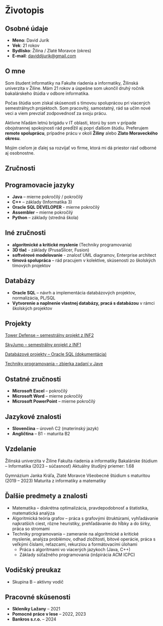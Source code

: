 #  Životopis

## Osobné údaje
- **Meno**: David Jurík
- **Vek**: 21 rokov
- **Bydlisko**: Žilina / Zlaté Moravce (okres)
- **E-mail**: daviddjjurik@gmail.com

## O mne
Som študent informatiky na Fakulte riadenia a informatiky, Žilinská univerzita v Žiline. Mám 21 rokov a úspešne som ukončil druhý ročník bakalárskeho štúdia v odbore informatika.

Počas štúdia som získal skúsenosti s tímovou spoluprácou pri viacerých semestrálnych projektoch. Som pracovitý, samostatný, rád sa učím nové veci a viem prevziať zodpovednosť za svoju prácu. 

Aktívne hľadám letnú brigádu v IT oblasti, ktorú by som v prípade obojstrannej spokojnosti rád predĺžil aj popri ďalšom štúdiu. Preferujem **remote spoluprácu**, prípadne prácu v okolí **Žiliny** alebo **Zlato Moraveckého okresu**.

Mojím cieľom je ďalej sa rozvíjať vo firme, ktorá mi dá priestor rásť odborné aj osobnostne.

## Zručnosti

## Programovacie jazyky
- **Java** – mierne pokročilý / pokročilý 
- **C++** – základy (Informatika 3)
- **Oracle SQL DEVELOPER** - mierne pokročilý
- **Assembler** – mierne pokročilý
- **Python** – základy (stredná škola)

## Iné zručnosti
- **algoritmické a kritické myslenie** (Techniky programovania)
- **3D tlač** - základy (PrusaSlicer, Fusion)
- **softvérové modelovanie** - znalosť UML diagramov, Enterprise architect
- **tímová spolupráca** – rád pracujem v kolektíve, skúsenosti zo školských tímových projektov

## Databázy
- **Oracle SQL** – návrh a implementácia databázových projektov, normalizácia, PL/SQL
- **Vytvorenie a naplnenie vlastnej databázy, pracá s databázou** v rámci školských projektov

## Projekty 
 [Tower Defense – semestrálny projekt z INF2](semestralky/inf2_tower_defense)
 
 [SkyJump – semestrálny projekt z INF1](semestralky/semestralky/inf1_skyjump) 
 
 [Databázové projekty – Oracle SQL (dokumentácia)](semestralky/databazy/README.md)

 [Techniky programovania – zbierka zadaní v Jave](semestralky/techniky_programovania/README.md)

 ## Ostatné zručnosti
- **Microsoft Excel** – pokročilý
- **Microsoft Word** – mierne pokročilý
- **Microsoft PowerPoint** – mierne pokročilý

## Jazykové znalosti
- **Slovenčina** – úroveň C2 (materinský jazyk)
- **Angličtina** – B1 - maturita B2

 ## Vzdelanie
Žilinská univerzita v Žiline
Fakulta riadenia a informatiky
Bakalárske štúdium – Informatika (2023 – súčasnosť)
Aktuálny študijný priemer: 1.68

Gymnázium Janka Kráľa, Zlaté Moravce
Všeobecné štúdium s maturitou (2019 – 2023)
Maturita z informatiky a matematiky

## Ďalšie predmety a znalosti
- Matematika – diskrétna optimalizácia, pravdepodobnosť a štatistika, matematická analýza
- Algoritmická teória grafov – práca s grafovými štruktúrami, vyhľadávanie najkratších ciest, rôzne heuristiky, prehľadávanie do hĺbky a do šírky, práca so stromami
- Techniky programovania – zameranie na algoritmické a kritické myslenie, analýza problémov, odhad zložitosti, bitové operácie, práca s veľkými číslami, reťazcami, rekurziou a formátovacími úlohami  
  - Práca s algoritmami vo viacerých jazykoch (Java, C++)  
  - Základy súťažného programovania (inšpirácia ACM ICPC)
 
## Vodičský preukaz
- Skupina B – aktívny vodič

## Pracovné skúsenosti
- **Skleníky Lažany** – 2021
- **Pomocné práce v lese** – 2022, 2023
- **Bankros s.r.o.** – 2024
